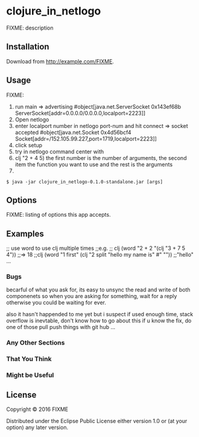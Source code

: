# clojure_in_netlogo

FIXME: description

## Installation

Download from http://example.com/FIXME.

## Usage

FIXME: 
1. run main
=> advertising  #object[java.net.ServerSocket 0x143ef68b ServerSocket[addr=0.0.0.0/0.0.0.0,localport=2223]] 
2. Open netlogo 
3. enter localport number in netlogo port-num and hit connect
=> socket accepted  #object[java.net.Socket 0x4d56bcf4 Socket[addr=/152.105.99.227,port=1719,localport=2223]]
5. click setup
6. try in netlogo command center with 
7. clj "2 + 4 5)
the first number is the number of arguments, the second item the function you want to use and the rest is the arguments
9. 




    $ java -jar clojure_in_netlogo-0.1.0-standalone.jar [args]

## Options

FIXME: listing of options this app accepts.



## Examples
;; use word to use clj multiple times
;;e.g.
;; clj (word "2 + 2 "(clj "3 + 7 5 4"))
;;=> 18
;;clj (word "1 first" (clj "2 split \"hello my name is\" #\" \""))
;;"hello"
...

### Bugs
becarful of what you ask for, 
its easy to unsync the read and write of both componenets so when you are asking for something, wait for a reply otherwise you could be waiting for ever.

also it hasn't happended to me yet but i suspect if used enough time, stack overflow is inevtable, don't know how to go about this
if u know the fix, do one of those pull push things with git hub 
...

### Any Other Sections
### That You Think
### Might be Useful

## License

Copyright © 2016 FIXME

Distributed under the Eclipse Public License either version 1.0 or (at
your option) any later version.
